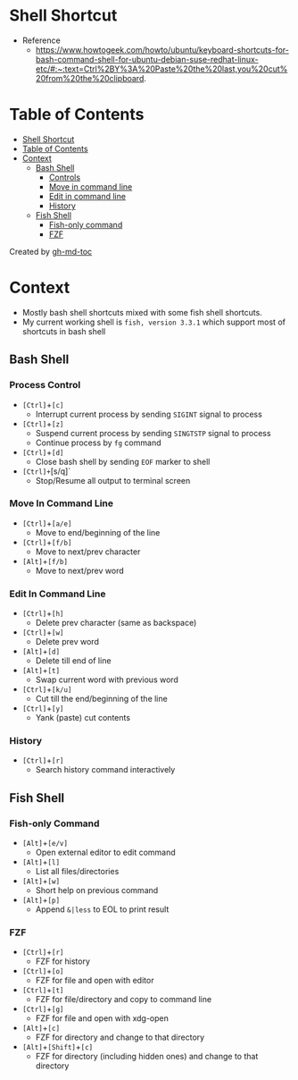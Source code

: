# Shell Shortcut

- Reference
  - https://www.howtogeek.com/howto/ubuntu/keyboard-shortcuts-for-bash-command-shell-for-ubuntu-debian-suse-redhat-linux-etc/#:~:text=Ctrl%2BY%3A%20Paste%20the%20last,you%20cut%20from%20the%20clipboard.

# Table of Contents

- [Shell Shortcut](#shell-shortcut)
- [Table of Contents](#table-of-contents)
- [Context](#context)
  - [Bash Shell](#bash-shell)
    - [Controls](#controls)
    - [Move in command line](#move-in-command-line)
    - [Edit in command line](#edit-in-command-line)
    - [History](#history)
  - [Fish Shell](#fish-shell)
    - [Fish-only command](#fish-only-command)
    - [FZF](#fzf)

Created by [gh-md-toc](https://github.com/ekalinin/github-markdown-toc)

# Context

- Mostly bash shell shortcuts mixed with some fish shell shortcuts.
- My current working shell is `fish, version 3.3.1` which support most of shortcuts in bash shell

## Bash Shell

### Process Control

- `[Ctrl]`+`[c]`
  - Interrupt current process by sending `SIGINT` signal to process
- `[Ctrl]`+`[z]`
  - Suspend current process by sending `SINGTSTP` signal to process
  - Continue process by `fg` command
- `[Ctrl]`+`[d]`
  - Close bash shell by sending `EOF` marker to shell
- `[Ctrl]+`\[s/q\]\`
  - Stop/Resume all output to terminal screen

### Move In Command Line

- `[Ctrl]`+`[a/e]`
  - Move to end/beginning of the line
- `[Ctrl]`+`[f/b]`
  - Move to next/prev character
- `[Alt]`+`[f/b]`
  - Move to next/prev word

### Edit In Command Line

- `[Ctrl]`+`[h]`
  - Delete prev character (same as backspace)
- `[Ctrl]`+`[w]`
  - Delete prev word
- `[Alt]`+`[d]`
  - Delete till end of line
- `[Alt]`+`[t]`
  - Swap current word with previous word
- `[Ctrl]`+`[k/u]`
  - Cut till the end/beginning of the line
- `[Ctrl]`+`[y]`
  - Yank (paste) cut contents

### History

- `[Ctrl]`+`[r]`
  - Search history command interactively

## Fish Shell

### Fish-only Command

- `[Alt]`+`[e/v]`
  - Open external editor to edit command
- `[Alt]`+`[l]`
  - List all files/directories
- `[Alt]`+`[w]`
  - Short help on previous command
- `[Alt]`+`[p]`
  - Append `&|less` to EOL to print result

### FZF

- `[Ctrl]`+`[r]`
  - FZF for history
- `[Ctrl]`+`[o]`
  - FZF for file and open with editor
- `[Ctrl]`+`[t]`
  - FZF for file/directory and copy to command line
- `[Ctrl]`+`[g]`
  - FZF for file and open with xdg-open
- `[Alt]`+`[c]`
  - FZF for directory and change to that directory
- `[Alt]`+`[Shift]`+`[c]`
  - FZF for directory (including hidden ones) and change to that directory

